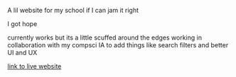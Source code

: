A lil website for my school if I can jam it right

I got hope

currently works but its a little scuffed around the edges
working in collaboration with my compsci IA to add things like search filters and better UI and UX

[link to live website](https://lostandfound2.onrender.com/)
